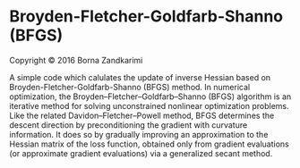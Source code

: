 # Broyden-Fletcher-Goldfarb-Shanno (BFGS)

Copyright &copy; 2016 Borna Zandkarimi  

A simple code which calulates the update of inverse Hessian based on Broyden-Fletcher-Goldfarb-Shanno (BFGS) method. In numerical optimization, the Broyden–Fletcher–Goldfarb–Shanno (BFGS) algorithm is an iterative method for solving unconstrained nonlinear optimization problems. Like the related Davidon–Fletcher–Powell method, BFGS determines the descent direction by preconditioning the gradient with curvature information. It does so by gradually improving an approximation to the Hessian matrix of the loss function, obtained only from gradient evaluations (or approximate gradient evaluations) via a generalized secant method.


